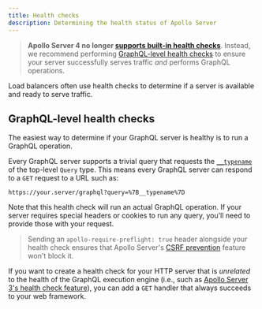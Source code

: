 ```yaml
---
title: Health checks
description: Determining the health status of Apollo Server
---
```


> **Apollo Server 4 no longer [supports built-in health checks](../migration/#health-checks)**. Instead, we recommend performing [GraphQL-level health checks](#graphql-level-health-checks) to ensure your server successfully serves traffic _and_ performs GraphQL operations.

Load balancers often use health checks to determine if a server is available and ready to serve traffic.

## GraphQL-level health checks

The easiest way to determine if your GraphQL server is healthy is to run a GraphQL operation.

Every GraphQL server supports a trivial query that requests the [`__typename`](../schema/schema/#the-__typename-field) of the top-level `Query` type. This means every GraphQL server can respond to a `GET` request to a URL such as:

```
https://your.server/graphql?query=%7B__typename%7D
```

Note that this health check will run an actual GraphQL operation. If your server requires special headers or cookies to run any query, you'll need to provide those with your request.

> Sending an `apollo-require-preflight: true` header alongside your health check ensures that Apollo Server's [CSRF prevention](../security/cors/#preventing-cross-site-request-forgery-csrf) feature won't block it.

If you want to create a health check for your HTTP server that is _unrelated_ to the health of the GraphQL execution engine (i.e., such as [Apollo Server 3's health check feature](/apollo-server/v3/monitoring/health-checks)), you can add a `GET` handler that always succeeds to your web framework.
